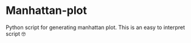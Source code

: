 # Manhattan-plot

Python script for generating manhattan plot. 
This is an easy to interpret script 🤓
